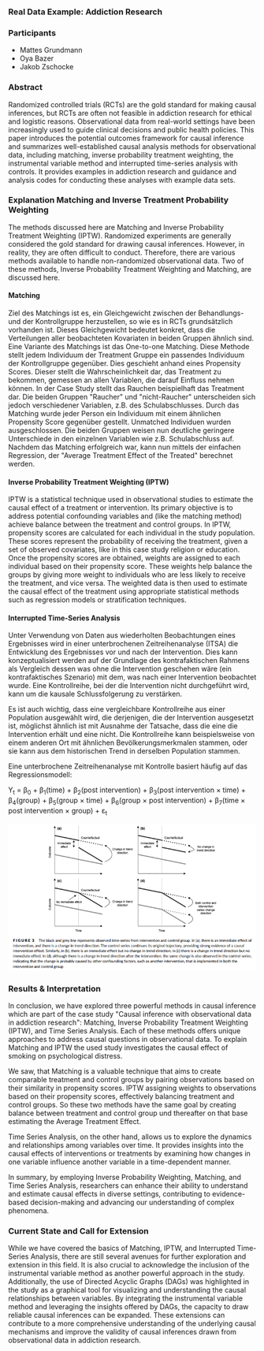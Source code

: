 ### Real Data Example: Addiction Research



### Participants

- Mattes Grundmann
- Oya Bazer
- Jakob Zschocke

### Abstract

Randomized controlled trials (RCTs) are the gold standard for making causal inferences,
but RCTs are often not feasible in addiction research for ethical and logistic reasons.
Observational data from real-world settings have been increasingly used to guide clinical
decisions and public health policies. This paper introduces the potential outcomes framework for causal inference and summarizes well-established causal analysis methods for observational data, including matching, inverse probability treatment weighting, the
instrumental variable method and interrupted time-series analysis with controls. It provides examples in addiction research and guidance and analysis codes for conducting these analyses with example data sets.

### Explanation Matching and Inverse Treatment Probability Weighting
The methods discussed here are Matching and Inverse Probability Treatment Weighting (IPTW). Randomized experiments are generally considered the gold standard for drawing causal inferences. However, in reality, they are often difficult to conduct. Therefore, there are various methods available to handle non-randomized observational data. Two of these methods, Inverse Probability Treatment Weighting and Matching, are discussed here.
#### Matching 
Ziel des Matchings ist es, ein Gleichgewicht zwischen der Behandlungs- und der Kontrollgruppe herzustellen, so wie es in RCTs grundsätzlich vorhanden ist. Dieses Gleichgewicht bedeutet konkret, dass die Verteilungen aller beobachteten Kovariaten in beiden Gruppen ähnlich sind. Eine Variante des Matchings ist das One-to-one Matching. Diese Methode stellt jedem Individuum der Treatment Gruppe ein passendes Individuum der Kontrollgruppe gegenüber. Dies geschieht anhand eines Propensity Scores. Dieser stellt die Wahrscheinlichkeit dar, das Treatment zu bekommen, gemessen an allen Variablen, die darauf Einfluss nehmen können. In der Case Study stellt das Rauchen beispielhaft das Treatment dar. Die beiden Gruppen "Raucher" und "nicht-Raucher" unterscheiden sich jedoch verschiedener Variablen, z.B. des Schulabschlusses. Durch das Matching wurde jeder Person ein Individuum mit einem ähnlichen Propensity Score gegenüber gestellt. Unmatched Individuen wurden ausgeschlossen. Die beiden Gruppen weisen nun deutliche geringere Unterschiede in den einzelnen Variablen wie z.B. Schulabschluss auf. Nachdem das Matching erfolgreich war, kann nun mittels der einfachen Regression, der "Average Treatment Effect of the Treated" berechnet werden.  

#### Inverse Probability Treatment Weighting (IPTW)
IPTW is a statistical technique used in observational studies to estimate the causal effect of a treatment or intervention. Its primary objective is to address potential confounding variables and (like the matching method) achieve balance between the treatment and control groups. In IPTW, propensity scores are calculated for each individual in the study population. These scores represent the probability of receiving the treatment, given a set of observed covariates, like in this case study religion or education. 
Once the propensity scores are obtained, weights are assigned to each individual based on their propensity score. These weights help balance the groups by giving more weight to individuals who are less likely to receive the treatment, and vice versa.
The weighted data is then used to estimate the causal effect of the treatment using appropriate statistical methods such as regression models or stratification techniques.

#### Interrupted Time-Series Analysis

Unter Verwendung von Daten aus wiederholten Beobachtungen eines Ergebnisses wird in einer unterbrochenen Zeitreihenanalyse (ITSA) die Entwicklung des Ergebnisses vor und nach der Intervention.
Dies kann konzeptualisiert werden auf der Grundlage des kontrafaktischen Rahmens als Vergleich dessen was ohne die Intervention geschehen wäre (ein kontrafaktisches Szenario) mit dem, was nach einer Intervention beobachtet wurde. 
Eine Kontrollreihe, bei der die Intervention nicht durchgeführt wird, kann um die kausale Schlussfolgerung zu verstärken.

Es ist auch wichtig, dass eine vergleichbare Kontrollreihe aus einer Population ausgewählt wird, die derjenigen, die der Intervention ausgesetzt ist, möglichst ähnlich ist
mit Ausnahme der Tatsache, dass die eine die Intervention erhält und eine nicht. Die Kontrollreihe kann beispielsweise von einem anderen Ort mit ähnlichen Bevölkerungsmerkmalen stammen, oder sie kann aus dem historischen Trend in derselben Population stammen.

Eine unterbrochene Zeitreihenanalyse mit Kontrolle basiert häufig auf das Regressionsmodell:

Y<sub>t</sub> = &beta;<sub>0</sub> + &beta;<sub>1</sub>(time) + &beta;<sub>2</sub>(post intervention) + &beta;<sub>3</sub>(post intervention &times; time)  + &beta;<sub>4</sub>(group) + &beta;<sub>5</sub>(group &times; time) + &beta;<sub>6</sub>(group &times; post intervention) + &beta;<sub>7</sub>(time &times; post intervention &times; group) + &epsilon;<sub>t</sub>

![](figures/InterruptedTimeSeriesAnalysis.png)

### Results & Interpretation

In conclusion, we have explored three powerful methods in causal inference which are part of the case study "Causal inference with observational data in addiction research": Matching, Inverse Probability Treatment Weighting (IPTW), and Time Series Analysis. Each of these methods offers unique approaches to address causal questions in observational data. To explain Matching and IPTW the used study investigates the causal effect of smoking on psychological distress.

We saw, that Matching is a valuable technique that aims to create comparable treatment and control groups by pairing observations based on their similarity in propensity scores. IPTW assigning weights to observations based on their propensity scores, effectively balancing treatment and control groups. So these two methods have the same goal by creating balance between treatment and control group und thereafter on that base estimating the Average Treatment Effect. 

Time Series Analysis, on the other hand, allows us to explore the dynamics and relationships among variables over time. It provides insights into the causal effects of interventions or treatments by examining how changes in one variable influence another variable in a time-dependent manner.

In summary, by employing Inverse Probability Weighting, Matching, and Time Series Analysis, researchers can enhance their ability to understand and estimate causal effects in diverse settings, contributing to evidence-based decision-making and advancing our understanding of complex phenomena.


### Current State and Call for Extension

While we have covered the basics of Matching, IPTW, and Interrupted Time-Series Analysis, there are still several avenues for further exploration and extension in this field. It is also crucial to acknowledge the inclusion of the instrumental variable method as another powerful approach in the study. Additionally, the use of Directed Acyclic Graphs (DAGs) was highlighted in the study as a graphical tool for visualizing and understanding the causal relationships between variables.
By integrating the instrumental variable method and leveraging the insights offered by DAGs, the capacity to draw reliable causal inferences can be expanded. These extensions can contribute to a more comprehensive understanding of the underlying causal mechanisms and improve the validity of causal inferences drawn from observational data in addiction research.

